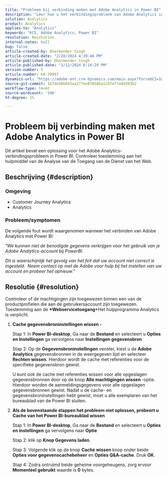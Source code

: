 ```yaml
---
title: "Probleem bij verbinding maken met Adobe Analytics in Power BI"
description: "Leer hoe u het verbindingsprobleem van Adobe Analytics in Power BI kunt oplossen. Controleer toestemming aan het hulpmiddel van de Analyse van de Toegang van de Dienst van het Web."
solution: Analytics
product: Analytics
applies-to: "Analytics"
keywords: "KCS, Adobe Analytics, Power BI"
resolution: Resolution
internal-notes: null
bug: false
article-created-by: Dharmender Singh
article-created-date: "2/28/2024 4:39:46 PM"
article-published-by: Dharmender Singh
article-published-date: "3/12/2024 8:14:29 PM"
version-number: 5
article-number: KA-20997
dynamics-url: "https://adobe-ent.crm.dynamics.com/main.aspx?forceUCI=1&pagetype=entityrecord&etn=knowledgearticle&id=d3a875f5-57d6-ee11-9079-6045bd006295"
source-git-commit: 1b7de30b643aa277ee87858ba1cbfef7add38362
workflow-type: tm+mt
source-wordcount: '346'
ht-degree: 1%

---
```


# Probleem bij verbinding maken met Adobe Analytics in Power BI


Dit artikel bevat een oplossing voor het Adobe Analytics-verbindingsprobleem in Power BI. Controleer toestemming aan het hulpmiddel van de Analyse van de Toegang van de Dienst van het Web.

## Beschrijving {#description}


### <b>Omgeving</b>

- Customer Journey Analytics
- Analytics




### <b>Probleem/symptomen</b>

De volgende fout wordt waargenomen wanneer het verbinden van Adobe Analytics met Power BI:



*&quot;We kunnen niet de benodigde gegevens verkrijgen voor het gebruik van je Adobe Analytics-account bij PowerBI.*

*Dit is waarschijnlijk het gevolg van het feit dat uw account niet correct is ingesteld.  Neem contact op met de Adobe voor hulp bij het instellen van uw account en probeer het opnieuw.&quot;*


## Resolutie {#resolution}

Controleer of de machtigingen zijn toegewezen binnen een van de productprofielen die aan de gebruikersaccount zijn toegewezen. Toestemming aan de <b>*Webservicetoegang</b>*Het hulpprogramma Analytics is verplicht.<br>


1. <b>Cache gegevensbroninstellingen wissen - </b>

   Stap 1: In <b>Power BI-desktop</b>, Ga naar de <b>Bestand</b> en selecteert u <b>Opties</b> <b>en Instellingen</b> ga vervolgens naar <b>Instellingen gegevensbron</b>

   Stap 2: Op de <b>Gegevensbroninstellingen</b> venster, kiest u de <b>Adobe Analytics</b> gegevensbronnen in de weergegeven lijst en selecteer <b>Rechten wissen</b>. Hierdoor wordt de cache met referenties voor de specifieke gegevensbron gewist.

   U kunt ook de cache met referenties wissen voor alle opgeslagen gegevensbronnen door op de knop <b>Alle machtigingen wissen </b>-optie. Hierdoor worden de aanmeldingsgegevens voor alle opgeslagen gegevensbronnen gewist.
Nadat u de cache- en gegevensbroninstellingen hebt gewist, moet u alle exemplaren van het bureaublad van de Power BI sluiten.
2. <b>Als de bovenstaande stappen het probleem niet oplossen, probeert u Cache van het Power BI-bureaublad wissen</b>

   Stap 1: In <b>Power BI-desktop</b>, Ga naar de <b>Bestand</b> en selecteert u <b>Opties en instellingen</b> ga vervolgens naar <b>Optie</b>

   Stap 2: klik op <b>Knop Gegevens laden</b>.

   Stap 3: Volgende klik op de knop <b>Cache wissen</b> knop onder beide <b>Opties voor gegevenscachebeheer</b> en <b>Opties Q&amp;A-cache</b>. Druk <b>OK</b>.

   Stap 4: Zodra ontruimd beide geheime voorgeheugens, zorg ervoor <b>Momenteel gebruikt</b> waarde is <b>0</b> bytes.

